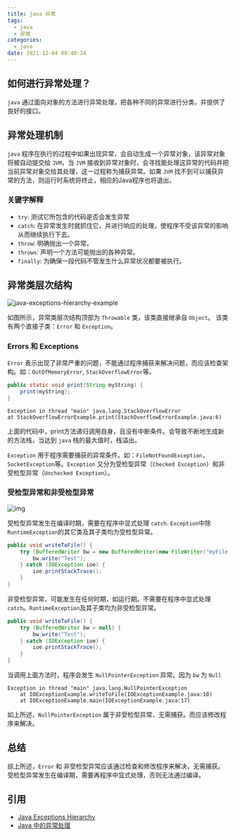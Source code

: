```yaml
---
title: java 异常
tags:
  - java
  - 异常
categories:
  - java
date: 2021-12-04 08:40:24
---
```


## 如何进行异常处理？

`java` 通过面向对象的方法进行异常处理，把各种不同的异常进行分类，并提供了良好的接口。

## 异常处理机制

`java` 程序在执行的过程中如果出现异常，会自动生成一个异常对象，该异常对象将被自动提交给 `JVM`，当 `JVM` 接收到异常对象时，会寻找能处理这异常的代码并把当前异常对象交给其处理，这一过程称为捕获异常。如果 `JVM` 找不到可以捕获异常的方法，则运行时系统将终止，相应的Java程序也将退出。

### 关键字解释

- `try`: 测试它所包含的代码是否会发生异常
- `catch`: 在异常发生时就抓住它，并进行响应的处理，使程序不受该异常的影响从而继续执行下去。
- `throw`: 明确抛出一个异常。
- `throws`: 声明一个方法可能抛出的各种异常。
- `finally`: 为确保一段代码不管发生什么异常状况都要被执行。

## 异常类层次结构

![java-exceptions-hierarchy-example](https://cdn.jsdelivr.net/gh/KJohn2q/John-s-figure-bed/image/202112040850922.png)

如图所示，异常类层次结构顶部为 `Throwable` 类，该类直接继承自 `Object`。 该类有两个直接子类：`Error` 和 `Exception`。

### Errors 和 Exceptions

`Error` 表示出现了非常严重的问题，不能通过程序捕获来解决问题，而应该检查架构。如：`OutOfMemoryError`, `StackOverflowError`等。

```java
public static void print(String myString) {
    print(myString);
}
```

```
Exception in thread "main" java.lang.StackOverflowError
at StackOverflowErrorExample.print(StackOverflowErrorExample.java:6)
```

上面的代码中，print方法递归调用自身，且没有中断条件。会导致不断地生成新的方法栈，当达到 `java` 栈的最大值时，栈溢出。

`Exception` 用于程序需要捕获的异常条件。如：`FileNotFoundException`，`SocketException`等。`Exception` 又分为受检型异常（`Checked Exception`）和非受检型异常（`Unchecked Exception`）。

### 受检型异常和非受检型异常

![img](https://cdn.jsdelivr.net/gh/KJohn2q/John-s-figure-bed/image/202112040956956.png)

受检型异常发生在编译时期，需要在程序中显式处理 `catch`. `Exception`中除 `RuntimeException`的其它类及其子类均为受检型异常。

```java
public void writeToFile() {
    try (BufferedWriter bw = new BufferedWriter(new FileWriter("myFile.txt"))) {
        bw.write("Test");
    } catch (IOException ioe) {
        ioe.printStackTrace();
    }
}

```

非受检型异常，可能发生在任何时期，如运行期。不需要在程序中显式处理 `catch`。`RuntimeException`及其子类均为非受检型异常。

```java
public void writeToFile() {
    try (BufferedWriter bw = null) {
    	bw.write("Test");
    } catch (IOException ioe) {
    	ioe.printStackTrace();
    }
}
```

当调用上面方法时，程序会发生 `NullPointerException` 异常。因为 `bw` 为 `Null`

```
Exception in thread "main" java.lang.NullPointerException
    at IOExceptionExample.writeToFile(IOExceptionExample.java:10)
    at IOExceptionExample.main(IOExceptionExample.java:17)
```

 如上所述，`NullPointerException` 属于非受检型异常，无需捕获。而应该修改程序来解决。

## 总结

综上所述，`Error` 和 非受检型异常应该通过检查和修改程序来解决，无需捕获。受检型异常发生在编译期，需要再程序中显式处理，否则无法通过编译。

## 引用

* [Java Exceptions Hierarchy](https://rollbar.com/blog/java-exceptions-hierarchy-explained/)
* [Java 中的异常处理](https://snailclimb.gitee.io/javaguide-interview/#/./docs/b-1%E9%9D%A2%E8%AF%95%E9%A2%98%E6%80%BB%E7%BB%93-Java%E5%9F%BA%E7%A1%80?id=_2129-java-%e4%b8%ad%e7%9a%84%e5%bc%82%e5%b8%b8%e5%a4%84%e7%90%86)
